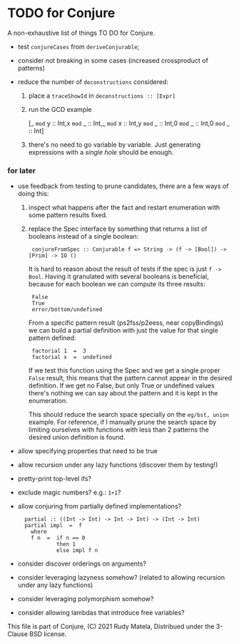 TODO for Conjure
================

A non-exhaustive list of things TO DO for Conjure.

* test `conjureCases` from `deriveConjurable`;

* consider not breaking in some cases (increased crossproduct of patterns)

* reduce the number of `deconstructions` considered:

	1. place a `traceShowId` in `deconstructions :: [Expr]`
	2. run the GCD example

		[_ `mod` y :: Int,x `mod` _ :: Int,_ `mod` x :: Int,y `mod` _ :: Int,0 `mod` _ :: Int,0 `mod` _ :: Int]

	3. there's no need to go variable by variable.  Just generating expressions
	   with a _single hole_ should be enough.



### for later

* use feedback from testing to prune candidates,
	there are a few ways of doing this:

	1. inspect what happens after the fact and restart enumeration with some
		pattern results fixed.

	2. replace the Spec interface by something that returns a list of booleans
		instead of a single boolean:

			conjureFromSpec :: Conjurable f => String -> (f -> [Bool]) -> [Prim] -> IO ()

		It is hard to reason about the result of tests if the spec is just `f
		-> Bool`.  Having it granulated with several booleans is beneficial,
		because for each boolean we can compute its three results:

			False
			True
			error/bottom/undefined

		From a specific pattern result (ps2fss/p2eess, near copyBindings) we
		can build a partial definition with just the value for that single
		pattern defined:

			factorial 1  =  3
			factorial x  =  undefined

		If we test this function using the Spec and we get a single proper
		`False` result, this means that the pattern cannot appear in the
		desired definition.  If we get no False, but only True or undefined
		values there's nothing we can say about the pattern and it is kept in
		the enumeration.

		This should reduce the search space specially on the `eg/bst, union`
		example.  For reference, if I manually prune the search space by
		limiting ourselves with functions with less than 2 patterns the desired
		union definition is found.

* allow specifying properties that need to be true

* allow recursion under any lazy functions (discover them by testing!)

* pretty-print top-level ifs?

* exclude magic numbers?  e.g.: `1+1`?

* allow conjuring from partially defined implementations?

        partial :: ((Int -> Int) -> Int -> Int) -> (Int -> Int)
        partial impl  =  f
          where
          f n  =  if n == 0
                  then 1
                  else impl f n

* consider discover orderings on arguments?

* consider leveraging lazyness somehow?
  (related to allowing recursion under any lazy functions)

* consider leveraging polymorphism somehow?

* consider allowing lambdas that introduce free variables?


This file is part of Conjure,
(C) 2021 Rudy Matela,
Distribued under the 3-Clause BSD license.

